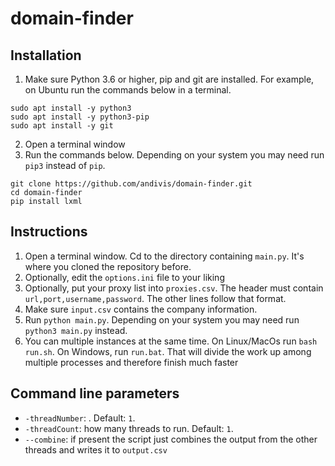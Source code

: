 # domain-finder

## Installation

1. Make sure Python 3.6 or higher, pip and git are installed. For example, on Ubuntu run the commands below in a terminal.

```
sudo apt install -y python3
sudo apt install -y python3-pip
sudo apt install -y git
```

2. Open a terminal window
3. Run the commands below. Depending on your system you may need run `pip3` instead of `pip`.

```
git clone https://github.com/andivis/domain-finder.git
cd domain-finder
pip install lxml
```

## Instructions

1. Open a terminal window. Cd to the directory containing `main.py`. It's where you cloned the repository before.
2. Optionally, edit the `options.ini` file to your liking
3. Optionally, put your proxy list into `proxies.csv`. The header must contain `url,port,username,password`. The other lines follow that format.
4. Make sure `input.csv` contains the company information.
5. Run `python main.py`. Depending on your system you may need run `python3 main.py` instead.
6. You can multiple instances at the same time. On Linux/MacOs run `bash run.sh`. On Windows, run `run.bat`. That will divide the work up among multiple processes and therefore finish much faster

## Command line parameters

- `-threadNumber`: . Default: `1`.
- `-threadCount`: how many threads to run. Default: `1`.
- `--combine`: if present the script just combines the output from the other threads and writes it to `output.csv`